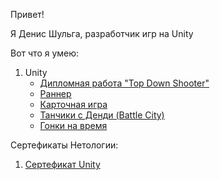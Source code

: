 Привет!

Я Денис Шульга, разработчик игр на Unity

Вот что я умею:
1. Unity
   - [Дипломная работа "Top Down Shooter"](https://github.com/Echolll/ProjectTDS)
   - [Раннер](https://github.com/Echolll/Runner)
   - [Карточная игра](https://github.com/Echolll/CardGame)
   - [Танчики с Денди (Battle City)](https://github.com/Echolll/Tanks1990)
   - [Гонки на время](https://github.com/Echolll/ArcadeRace)
   
Сертефикаты Нетологии:
1. [Сертефикат Unity](https://github.com/Echolll/Echolll/blob/main/certificate-unity.pdf)
